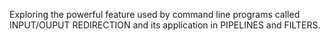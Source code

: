 Exploring the powerful feature used by command line programs called INPUT/OUPUT REDIRECTION and its application in PIPELINES and FILTERS.
